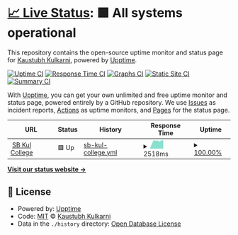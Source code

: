 # [📈 Live Status](https://status.sbkulcollege.in): <!--live status--> **🟩 All systems operational**

This repository contains the open-source uptime monitor and status page for [Kaustubh Kulkarni](https://kaustubhk24.com), powered by [Upptime](https://github.com/upptime/upptime).

[![Uptime CI](https://github.com/kaustubhk24/status.sbkulcollege.in/workflows/Uptime%20CI/badge.svg)](https://github.com/kaustubhk24/status.sbkulcollege.in/actions?query=workflow%3A%22Uptime+CI%22)
[![Response Time CI](https://github.com/kaustubhk24/status.sbkulcollege.in/workflows/Response%20Time%20CI/badge.svg)](https://github.com/kaustubhk24/status.sbkulcollege.in/actions?query=workflow%3A%22Response+Time+CI%22)
[![Graphs CI](https://github.com/kaustubhk24/status.sbkulcollege.in/workflows/Graphs%20CI/badge.svg)](https://github.com/kaustubhk24/status.sbkulcollege.in/actions?query=workflow%3A%22Graphs+CI%22)
[![Static Site CI](https://github.com/kaustubhk24/status.sbkulcollege.in/workflows/Static%20Site%20CI/badge.svg)](https://github.com/kaustubhk24/status.sbkulcollege.in/actions?query=workflow%3A%22Static+Site+CI%22)
[![Summary CI](https://github.com/kaustubhk24/status.sbkulcollege.in/workflows/Summary%20CI/badge.svg)](https://github.com/kaustubhk24/status.sbkulcollege.in/actions?query=workflow%3A%22Summary+CI%22)

With [Upptime](https://upptime.js.org), you can get your own unlimited and free uptime monitor and status page, powered entirely by a GitHub repository. We use [Issues](https://github.com/kaustubhk24/status.sbkulcollege.in/issues) as incident reports, [Actions](https://github.com/kaustubhk24/status.sbkulcollege.in/actions) as uptime monitors, and [Pages](https://status.sbkulcollege.in) for the status page.

<!--start: status pages-->
<!-- This summary is generated by Upptime (https://github.com/upptime/upptime) -->
<!-- Do not edit this manually, your changes will be overwritten -->
<!-- prettier-ignore -->
| URL | Status | History | Response Time | Uptime |
| --- | ------ | ------- | ------------- | ------ |
| <img alt="" src="https://icons.duckduckgo.com/ip3/www.sbkulcollege.in.ico" height="13"> [SB Kul College](https://www.sbkulcollege.in) | 🟩 Up | [sb-kul-college.yml](https://github.com/kaustubhk24/status.sbkulcollege.in/commits/HEAD/history/sb-kul-college.yml) | <details><summary><img alt="Response time graph" src="./graphs/sb-kul-college/response-time-week.png" height="20"> 2518ms</summary><br><a href="https://status.sbkulcollege.in/history/sb-kul-college"><img alt="Response time 2307" src="https://img.shields.io/endpoint?url=https%3A%2F%2Fraw.githubusercontent.com%2Fkaustubhk24%2Fstatus.sbkulcollege.in%2FHEAD%2Fapi%2Fsb-kul-college%2Fresponse-time.json"></a><br><a href="https://status.sbkulcollege.in/history/sb-kul-college"><img alt="24-hour response time 1637" src="https://img.shields.io/endpoint?url=https%3A%2F%2Fraw.githubusercontent.com%2Fkaustubhk24%2Fstatus.sbkulcollege.in%2FHEAD%2Fapi%2Fsb-kul-college%2Fresponse-time-day.json"></a><br><a href="https://status.sbkulcollege.in/history/sb-kul-college"><img alt="7-day response time 2518" src="https://img.shields.io/endpoint?url=https%3A%2F%2Fraw.githubusercontent.com%2Fkaustubhk24%2Fstatus.sbkulcollege.in%2FHEAD%2Fapi%2Fsb-kul-college%2Fresponse-time-week.json"></a><br><a href="https://status.sbkulcollege.in/history/sb-kul-college"><img alt="30-day response time 2442" src="https://img.shields.io/endpoint?url=https%3A%2F%2Fraw.githubusercontent.com%2Fkaustubhk24%2Fstatus.sbkulcollege.in%2FHEAD%2Fapi%2Fsb-kul-college%2Fresponse-time-month.json"></a><br><a href="https://status.sbkulcollege.in/history/sb-kul-college"><img alt="1-year response time 2307" src="https://img.shields.io/endpoint?url=https%3A%2F%2Fraw.githubusercontent.com%2Fkaustubhk24%2Fstatus.sbkulcollege.in%2FHEAD%2Fapi%2Fsb-kul-college%2Fresponse-time-year.json"></a></details> | <details><summary><a href="https://status.sbkulcollege.in/history/sb-kul-college">100.00%</a></summary><a href="https://status.sbkulcollege.in/history/sb-kul-college"><img alt="All-time uptime 99.87%" src="https://img.shields.io/endpoint?url=https%3A%2F%2Fraw.githubusercontent.com%2Fkaustubhk24%2Fstatus.sbkulcollege.in%2FHEAD%2Fapi%2Fsb-kul-college%2Fuptime.json"></a><br><a href="https://status.sbkulcollege.in/history/sb-kul-college"><img alt="24-hour uptime 100.00%" src="https://img.shields.io/endpoint?url=https%3A%2F%2Fraw.githubusercontent.com%2Fkaustubhk24%2Fstatus.sbkulcollege.in%2FHEAD%2Fapi%2Fsb-kul-college%2Fuptime-day.json"></a><br><a href="https://status.sbkulcollege.in/history/sb-kul-college"><img alt="7-day uptime 100.00%" src="https://img.shields.io/endpoint?url=https%3A%2F%2Fraw.githubusercontent.com%2Fkaustubhk24%2Fstatus.sbkulcollege.in%2FHEAD%2Fapi%2Fsb-kul-college%2Fuptime-week.json"></a><br><a href="https://status.sbkulcollege.in/history/sb-kul-college"><img alt="30-day uptime 99.93%" src="https://img.shields.io/endpoint?url=https%3A%2F%2Fraw.githubusercontent.com%2Fkaustubhk24%2Fstatus.sbkulcollege.in%2FHEAD%2Fapi%2Fsb-kul-college%2Fuptime-month.json"></a><br><a href="https://status.sbkulcollege.in/history/sb-kul-college"><img alt="1-year uptime 99.87%" src="https://img.shields.io/endpoint?url=https%3A%2F%2Fraw.githubusercontent.com%2Fkaustubhk24%2Fstatus.sbkulcollege.in%2FHEAD%2Fapi%2Fsb-kul-college%2Fuptime-year.json"></a></details>

<!--end: status pages-->

[**Visit our status website →**](https://status.sbkulcollege.in)

## 📄 License

- Powered by: [Upptime](https://github.com/upptime/upptime)
- Code: [MIT](./LICENSE) © [Kaustubh Kulkarni](https://kaustubhk24.com)
- Data in the `./history` directory: [Open Database License](https://opendatacommons.org/licenses/odbl/1-0/)

